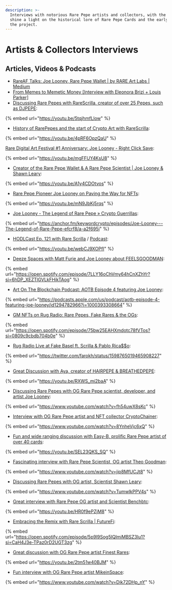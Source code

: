 ```yaml
---
description: >-
  Interviews with notorious Rare Pepe artists and collectors, with the aim to
  shine a light on the historical lore of Rare Pepe Cards and the early days of
  the project.
---
```


# Artists & Collectors Interviews

## Articles, Videos & Podcasts

* [RareAF Talks: Joe Looney, Rare Pepe Wallet | by RARE Art Labs | Medium](https://medium.com/@rareartlabs/rareaf-talks-joe-looney-rare-pepe-wallet-db309924c72b)
* [From Memes to Memetic Money \[Interview with Eleonora Brizi + Louis Parker\]](https://steemit.com/art/@creativecrypto/frommemestomemeticmoneyinterviewwitheleonorabrizilouisparkeroftherarestbook-2wqhpf4a1t)
* [Discussing Rare Pepes with RareScrilla, creator of over 25 Pepes, such as DJPEPE](https://youtu.be/5tqjhmfLlow):&#x20;

{% embed url="https://youtu.be/5tqjhmfLlow" %}

* [History of RarePepes and the start of Crypto Art with RareScrilla](https://www.youtube.com/watch?v=4pRF6OpzQaU):&#x20;

{% embed url="https://youtu.be/4pRF6OpzQaU" %}

[Rare Digital Art Festival #1 Anniversary: Joe Looney - Right Click Save](https://www.rightclicksave.com/article/rare-digital-art-festival-anniversary-joe-looney):

{% embed url="https://youtu.be/mgFFUY4KsU8" %}

* [Creator of the Rare Pepe Wallet & A Rare Pepe Scientist | Joe Looney & Shawn Leary](https://www.youtube.com/watch?v=A1y4CDOtvos\&t=1635s):&#x20;

{% embed url="https://youtu.be/A1y4CDOtvos" %}

* [Rare Pepe Pioneer Joe Looney on Paving the Way for NFTs](https://www.youtube.com/watch?v=mN9JbKj5rqs):&#x20;

{% embed url="https://youtu.be/mN9JbKj5rqs" %}

* [Joe Looney - The Legend of Rare Pepe » Crypto Guerrillas](https://cryptoguerrillas.com/joe-looney-the-legend-of-rare-pepe/):&#x20;

{% embed url="https://anchor.fm/keywordcrypto/episodes/Joe-Looney---The-Legend-of-Rare-Pepe-efcrf8/a-a2f695i" %}

* [HODLCast Ep. 121 with Rare Scrilla](https://www.youtube.com/watch?v=webCJ9XOPfI\&ab\_channel=SashaHodder) / [Podcast](https://open.spotify.com/episode/6tsIGOoAeIeGK4Q44DDkeL?si=5ca3f732906a4a8d):&#x20;

{% embed url="https://youtu.be/webCJ9XOPfI" %}

* [Deeze Spaces with Matt Furie and Joe Looney about FEELSGOODMAN](https://open.spotify.com/episode/7LLY16oChVmy64hCnXZhYr?si=7476abeb2cb94ba5):

{% embed url="https://open.spotify.com/episode/7LLY16oChVmy64hCnXZhYr?si=6hDP_XEZTlGVLkFHikTAog" %}

* [Art On The Blockchain Podcast: AOTB Episode 4 featuring Joe Looney](https://itunes.apple.com/us/podcast/art-on-the-blockchain-podcast/id1294782966?):

{% embed url="https://podcasts.apple.com/us/podcast/aotb-episode-4-featuring-joe-looney/id1294782966?i=1000393308664" %}

* [GM NFTs on Rug Radio: Rare Pepes, Fake Rares & the OGs](https://open.spotify.com/episode/75bw25EAHXmdotc78fVTos?si=e3a99dc8a0a94893):

{% embed url="https://open.spotify.com/episode/75bw25EAHXmdotc78fVTos?si=0809c9cbdb704b0e" %}

* [Rug Radio Live at Fake Basel ft. Scrilla & Pablo Rica\$$o](https://twitter.com/farokh/status/1598765019465908227):&#x20;

{% embed url="https://twitter.com/farokh/status/1598765019465908227" %}

* [Great Discussion with Aya, creator of HAIRPEPE & BREATHEDPEPE](https://youtu.be/RXWS\_mi2baA):

{% embed url="https://youtu.be/RXWS_mi2baA" %}

* [Discussing Rare Pepes with OG Rare Pepe scientist, developer, and artist Joe Looney](https://www.youtube.com/watch?v=fh54uwX8sKc):

{% embed url="https://www.youtube.com/watch?v=fh54uwX8sKc" %}

* [Interview with OG Rare Pepe artist and NFT collector CryptoChainer](https://www.youtube.com/watch?v=8YnheVjc6xQ):&#x20;

{% embed url="https://www.youtube.com/watch?v=8YnheVjc6xQ" %}

* [Fun and wide ranging discussion with Easy-B, prolific Rare Pepe artist of over 40 cards](https://youtu.be/SEL23QKS\_SQ):&#x20;

{% embed url="https://youtu.be/SEL23QKS_SQ" %}

* [Fascinating interview with Rare Pepe Scientist, OG artist Theo Goodman](https://www.youtube.com/watch?v=jip8MfUCJt8):&#x20;

{% embed url="https://www.youtube.com/watch?v=jip8MfUCJt8" %}

* [Discussing Rare Pepes with OG artist, Scientist Shawn Leary](https://www.youtube.com/watch?v=TumwlkPPV4s):&#x20;

{% embed url="https://www.youtube.com/watch?v=TumwlkPPV4s" %}

* [Great interview with Rare Pepe OG artist and Scientist Benchbtc](https://youtu.be/HR0f9ePZjM8):&#x20;

{% embed url="https://youtu.be/HR0f9ePZjM8" %}

* [Embracing the Remix with Rare Scrilla | FutureFi](https://open.spotify.com/episode/5p9l9Sog5IQlmiMBSZ3lu1?si=CaH4J3e-TPaz0rD2UGT3zg):&#x20;

{% embed url="https://open.spotify.com/episode/5p9l9Sog5IQlmiMBSZ3lu1?si=CaH4J3e-TPaz0rD2UGT3zg" %}

* [Great discussion with OG Rare Pepe artist Finest Rares](https://youtu.be/2tm51w40BJM):&#x20;

{% embed url="https://youtu.be/2tm51w40BJM" %}

* [Fun interview with OG Rare Pepe artist MikeinSpace](https://www.youtube.com/watch?v=Dik72DHp\_nY):

{% embed url="https://www.youtube.com/watch?v=Dik72DHp_nY" %}
